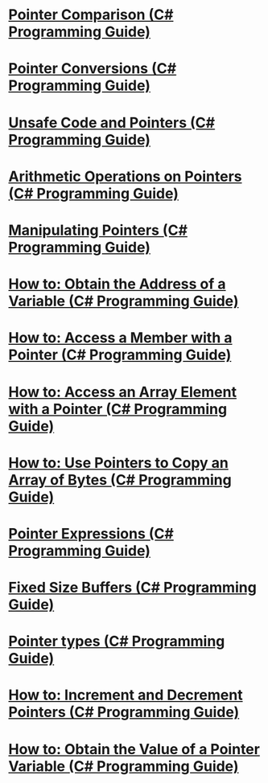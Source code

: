 # [Pointer Comparison (C# Programming Guide)](pointer-comparison.md)
# [Pointer Conversions (C# Programming Guide)](pointer-conversions.md)
# [Unsafe Code and Pointers (C# Programming Guide)](index.md)
# [Arithmetic Operations on Pointers (C# Programming Guide)](arithmetic-operations-on-pointers.md)
# [Manipulating Pointers (C# Programming Guide)](manipulating-pointers.md)
# [How to: Obtain the Address of a Variable (C# Programming Guide)](how-to-obtain-the-address-of-a-variable.md)
# [How to: Access a Member with a Pointer (C# Programming Guide)](how-to-access-a-member-with-a-pointer.md)
# [How to: Access an Array Element with a Pointer (C# Programming Guide)](how-to-access-an-array-element-with-a-pointer.md)
# [How to: Use Pointers to Copy an Array of Bytes  (C# Programming Guide)](how-to-use-pointers-to-copy-an-array-of-bytes.md)
# [Pointer Expressions (C# Programming Guide)](pointer-expressions.md)
# [Fixed Size Buffers (C# Programming Guide)](fixed-size-buffers.md)
# [Pointer types (C# Programming Guide)](pointer-types.md)
# [How to: Increment and Decrement Pointers (C# Programming Guide)](how-to-increment-and-decrement-pointers.md)
# [How to: Obtain the Value of a Pointer Variable (C# Programming Guide)](how-to-obtain-the-value-of-a-pointer-variable.md)
